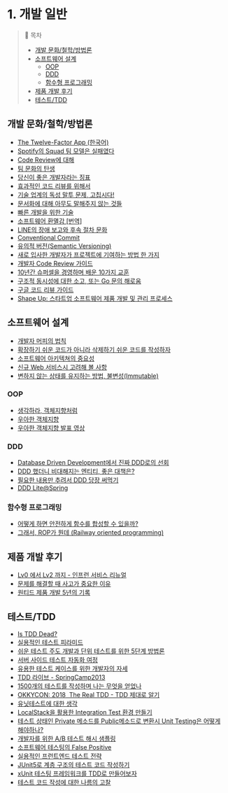 # 1. 개발 일반

>📌 목차
>- [개발 문화/철학/방법론](#개발-문화철학방법론)
>- [소프트웨어 설계](#소프트웨어-설계)
>   - [OOP](#oop)
>   - [DDD](#ddd)
>   - [함수형 프로그래밍](#함수형-프로그래밍)
>- [제품 개발 후기](#제품-개발-후기)
>- [테스트/TDD](#테스트tdd)


## 개발 문화/철학/방법론
- [The Twelve-Factor App (한국어)](https://12factor.net/ko/)
- [Spotify의 Squad 팀 모델은 실패였다](https://www.jeremiahlee.com/posts/failed-squad-goals/)
- [Code Review에 대해](https://youtu.be/FJNV_qoRRks)
- [팀 문화의 탄생](https://techblog.woowahan.com/2677/)
- [당신이 좋은 개발자라는 징표](http://jhrogue.blogspot.com/2012/06/b.html)
- [효과적인 코드 리뷰를 위해서](https://engineering.linecorp.com/ko/blog/effective-codereview/)
- [기술 업계의 독성 말투 문제, 고칩시다!](https://edykim.com/ko/post/tech-has-a-toxic-tone-problem-lets-fix-it/)
- [문서화에 대해 아무도 말해주지 않는 것들](http://blog.weirdx.io/post/60414)
- [빠른 개발을 위한 기술](https://rinae.dev/posts/the-fine-art-of-fast-development-kr-1)
- [소프트웨어 환멸감 [번역]](https://muchtrans.com/translations/software-disenchantment.ko.html)
- [LINE의 장애 보고와 후속 절차 문화](https://engineering.linecorp.com/ko/blog/line-failure-reporting-and-follow-up-process-culture/)
- [Conventional Commit](https://www.conventionalcommits.org/en/v1.0.0/)
- [유의적 버전(Semantic Versioning)](https://semver.org/lang/ko/)
- [새로 입사한 개발자가 프로젝트에 기여하는 방법 한 가지](https://helloworld.kurly.com/blog/fix-style-with-command/)
- [개발자 Code Review 가이드](https://wnsgml972.github.io/devops/2020/05/17/CodeReview1/)
- [10년간 슈퍼셀을 경영하며 배운 10가지 교훈](http://masterfarseer.blogspot.com/2020/08/10-10.html)
- [구조적 동시성에 대한 소고, 또는 Go 문의 해로움](https://muchtrans.com/translations/notes-on-structured-concurrency-or-go-statement-considered-harmful.ko.html)
- [구글 코드 리뷰 가이드](https://google.github.io/eng-practices/review/reviewer/)
- [Shape Up: 스타트업 소프트웨어 제품 개발 및 관리 프로세스](https://blog.relate.kr/shape-up-relate/)


## 소프트웨어 설계
- [개발자 머피의 법칙](https://techblog.woowahan.com/2645/)
- [확장하기 쉬운 코드가 아니라 삭제하기 쉬운 코드를 작성하자](https://harfangk.github.io/2016/10/30/write-code-that-is-easy-to-delete-not-easy-to-extend-ko.html)
- [소프트웨어 아키텍쳐의 중요성](https://youtu.be/4E1BHTvhB7Y)
- [신규 Web 서비스시 고려해 볼 사항](http://kwonnam.pe.kr/wiki/web/%EC%8B%A0%EA%B7%9C%EC%84%9C%EB%B9%84%EC%8A%A4)
- [변하지 않는 상태를 유지하는 방법, 불변성(Immutable)](https://evan-moon.github.io/2020/01/05/what-is-immutable/)


### OOP
- [생각하라, 객체지향처럼](https://techblog.woowahan.com/2502/)
- [우아한 객체지향](https://www.slideshare.net/baejjae93/ss-150432699)
- [우아한 객체지향 발표 영상](https://youtu.be/dJ5C4qRqAgA)


### DDD
- [Database Driven Development에서 진짜 DDD로의 선회](https://helloworld.kurly.com/blog/road-to-ddd/)
- [DDD 했더니 비대해지는 엔티티, 좋은 대책은?](http://jaynewho.com/post/45)
- [필요한 내용만 추려서 DDD 당장 써먹기](https://www.popit.kr/%ED%95%84%EC%9A%94%ED%95%9C-%EB%82%B4%EC%9A%A9%EB%A7%8C-%EC%B6%94%EB%A0%A4%EC%84%9C-ddd-%EB%8B%B9%EC%9E%A5-%EC%8D%A8%EB%A8%B9%EA%B8%B0/)
- [DDD Lite@Spring](https://youtu.be/TdyOH1xZpT8)



### 함수형 프로그래밍
- [어떻게 하면 안전하게 함수를 합성할 수 있을까?](https://evan-moon.github.io/2020/01/27/safety-function-composition/)
- [그래서, ROP가 뭔데 (Railway oriented programming)](https://medium.com/@0e/%E1%84%80%E1%85%B3%E1%84%85%E1%85%A2%E1%84%89%E1%85%A5-rop%E1%84%80%E1%85%A1-%E1%84%86%E1%85%AF%E1%86%AB%E1%84%83%E1%85%A6-%E1%84%8A%E1%85%B5%E1%86%B8%E1%84%83%E1%85%A5%E1%86%A8%E1%84%8B%E1%85%A1-railway-oriented-programming-4e8070c04bda)

## 제품 개발 후기
- [Lv0 에서 Lv2 까지 - 인프런 서비스 리뉴얼](https://www.hyungjoo.me/4%EB%85%84%EC%9D%84-%EA%B8%B0%EB%8B%A4%EB%A6%B0-%EC%9D%B8%ED%94%84%EB%9F%B0-%EC%84%9C%EB%B9%84%EC%8A%A4-%EB%A6%AC%EB%89%B4%EC%96%BC-%EC%98%A4%ED%94%88)
- [문제를 해결할 때 사고가 중요한 이유](https://engineering.linecorp.com/ko/blog/think-differently-to-solve-problems/)
- [원티드 제품 개발 5년의 기록](https://medium.com/wantedjobs/%EC%9B%90%ED%8B%B0%EB%93%9C-%EC%A0%9C%ED%92%88-%EA%B0%9C%EB%B0%9C-5%EB%85%84%EC%9D%98-%EA%B8%B0%EB%A1%9D-d353b1231896)


## 테스트/TDD
- [Is TDD Dead?](https://martinfowler.com/articles/is-tdd-dead/)
- [실용적인 테스트 피라미드](https://www.integer.blog/practical-test-pyramid/)
- [쉬운 테스트 주도 개발과 단위 테스트를 위한 5단계 방법론](https://medium.com/@cmygray/%EB%B2%88%EC%97%AD-%EC%89%AC%EC%9A%B4-%ED%85%8C%EC%8A%A4%ED%8A%B8-%EC%A3%BC%EB%8F%84-%EA%B0%9C%EB%B0%9C%EA%B3%BC-%EB%8B%A8%EC%9C%84-%ED%85%8C%EC%8A%A4%ED%8A%B8%EB%A5%BC-%EC%9C%84%ED%95%9C-5%EB%8B%A8%EA%B3%84-%EB%B0%A9%EB%B2%95%EB%A1%A0-b82fea6c8d90)
- [서버 사이드 테스트 자동화 여정](https://engineering.linecorp.com/ko/blog/server-side-test-automation-journey-1/)
- [유용한 테스트 케이스를 위한 개발자의 자세](https://blog.shiren.dev/2020-06-15-%EC%9C%A0%EC%9A%A9%ED%95%9C%ED%85%8C%EC%8A%A4%ED%8A%B8%EC%BC%80%EC%9D%B4%EC%8A%A4%EB%A5%BC%EC%9C%84%ED%95%9C%EA%B0%9C%EB%B0%9C%EC%9E%90%EC%9D%98%EC%9E%90%EC%84%B8/)
- [TDD 라이브 - SpringCamp2013](https://youtu.be/AE7K-16dEjo?si=vQSTjVn7YdriEPUM)
- [1500개의 테스트를 작성하며 나는 무엇을 얻었나](https://medium.com/@minhyeok4dev/1500%EA%B0%9C-%ED%85%8C%EC%8A%A4%ED%8A%B8%EB%A5%BC-%EC%9E%91%EC%84%B1%ED%95%98%EB%A9%B0-%EB%82%98%EB%8A%94-%EB%AC%B4%EC%97%87%EC%9D%84-%EC%96%BB%EC%97%88%EB%82%98-62b9facd53d8)
- [OKKYCON: 2018  The Real TDD - TDD 제대로 알기](https://www.youtube.com/watch?v=Cz_a2gQp63c&list=PLhSAACiXcoKK318PRta9AmxgdkPB9q9Sm)
- [유닛테스트에 대한 생각](https://blog.outsider.ne.kr/1275)
- [LocalStack을 활용한 Integration Test 환경 만들기](http://woowabros.github.io/tools/2019/07/18/localstack-integration.html)
- [테스트 상태인 Private 메소드를 Public메소드로 변환시 Unit Testing은 어떻게 해야하나?](https://www.slipp.net/questions/253)
- [개발자를 위한 A/B 테스트 해시 샘플링](https://brunch.co.kr/@springboot/283)
- [소프트웨어 테스팅의 False Positive](https://gyuwon.github.io/blog/2018/12/19/false-positive-in-software-testing.html)
- [실용적인 프런트엔드 테스트 전략](https://youtu.be/q9d631Nl0_4?si=VFUolLIiEuqx_-nD)
- [JUnit5로 계층 구조의 테스트 코드 작성하기](https://johngrib.github.io/wiki/junit5-nested/)
- [xUnit 테스팅 프레임워크를 TDD로 만들어보자](https://www.youtube.com/live/tdKFZcZSJmg?si=MU-XZMThaYbo8lnC)
- [테스트 코드 작성에 대한 나름의 고찰](https://github.com/cheese10yun/blog-sample/blob/master/test-code/README.md)
